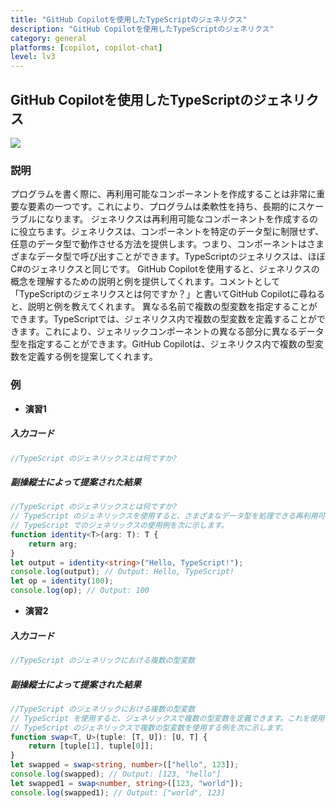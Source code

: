 ```yaml
---
title: "GitHub Copilotを使用したTypeScriptのジェネリクス"
description: "GitHub Copilotを使用したTypeScriptのジェネリクス"
category: general
platforms: [copilot, copilot-chat]
level: lv3
---
```


## GitHub Copilotを使用したTypeScriptのジェネリクス
[<img src="https://img.shields.io/badge/Lv3-Mature_Best_Practice-brightgreen">](https://github.com/orgs/AI-Native-Development/projects/1/)

### 説明
プログラムを書く際に、再利用可能なコンポーネントを作成することは非常に重要な要素の一つです。これにより、プログラムは柔軟性を持ち、長期的にスケーラブルになります。
ジェネリクスは再利用可能なコンポーネントを作成するのに役立ちます。ジェネリクスは、コンポーネントを特定のデータ型に制限せず、任意のデータ型で動作させる方法を提供します。つまり、コンポーネントはさまざまなデータ型で呼び出すことができます。TypeScriptのジェネリクスは、ほぼC#のジェネリクスと同じです。
GitHub Copilotを使用すると、ジェネリクスの概念を理解するための説明と例を提供してくれます。コメントとして「TypeScriptのジェネリクスとは何ですか？」と書いてGitHub Copilotに尋ねると、説明と例を教えてくれます。
異なる名前で複数の型変数を指定することができます。TypeScriptでは、ジェネリクス内で複数の型変数を定義することができます。これにより、ジェネリックコンポーネントの異なる部分に異なるデータ型を指定することができます。GitHub Copilotは、ジェネリクス内で複数の型変数を定義する例を提案してくれます。

### 例

- **演習1**
##### 入力コード
```TypeScript
//TypeScript のジェネリックスとは何ですか?
```

##### 副操縦士によって提案された結果
```TypeScript
//TypeScript のジェネリックスとは何ですか?
// TypeScript のジェネリックスを使用すると、さまざまなデータ型を処理できる再利用可能なコンポーネントを作成できます。ジェネリックを使用すると、コンポーネントの使用時に指定されるデータ型のプレースホルダーを使用して、クラス、インターフェイス、および関数を定義できます。これにより、コードがより柔軟になり、タイプセーフになります。
// TypeScript でのジェネリックスの使用例を次に示します。
function identity<T>(arg: T): T {
    return arg;
}
let output = identity<string>("Hello, TypeScript!");
console.log(output); // Output: Hello, TypeScript!
let op = identity(100);
console.log(op); // Output: 100
```

- **演習2**
##### 入力コード
```TypeScript
//TypeScript のジェネリックにおける複数の型変数
```

##### 副操縦士によって提案された結果
```TypeScript
//TypeScript のジェネリックにおける複数の型変数
// TypeScript を使用すると、ジェネリックスで複数の型変数を定義できます。これを使用して、ジェネリック コンポーネントのさまざまな部分に異なるデータ型を指定できます。これにより、柔軟性が向上し、複数のデータ型を同時に処理する汎用コンポーネントを作成できるようになります。
// TypeScript のジェネリックスで複数の型変数を使用する例を次に示します。
function swap<T, U>(tuple: [T, U]): [U, T] {
    return [tuple[1], tuple[0]];
}
let swapped = swap<string, number>(["hello", 123]);
console.log(swapped); // Output: [123, "hello"]
let swapped1 = swap<number, string>([123, "world"]);
console.log(swapped1); // Output: ["world", 123]
```